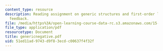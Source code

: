 ```yaml
---
content_type: resource
description: Reading assignment on generic structures and first-order linear negative
  feedback.
file: /media/https%3A/open-learning-course-data-rc.s3.amazonaws.com/15-988-system-dynamics-self-study-fall-1998-spring-1999/51ed11ad9743d9f83ecdc00637f4f32f_genericnegative.pdf
file_type: application/pdf
resourcetype: Document
title: genericnegative.pdf
uid: 51ed11ad-9743-d9f8-3ecd-c00637f4f32f
---
```

